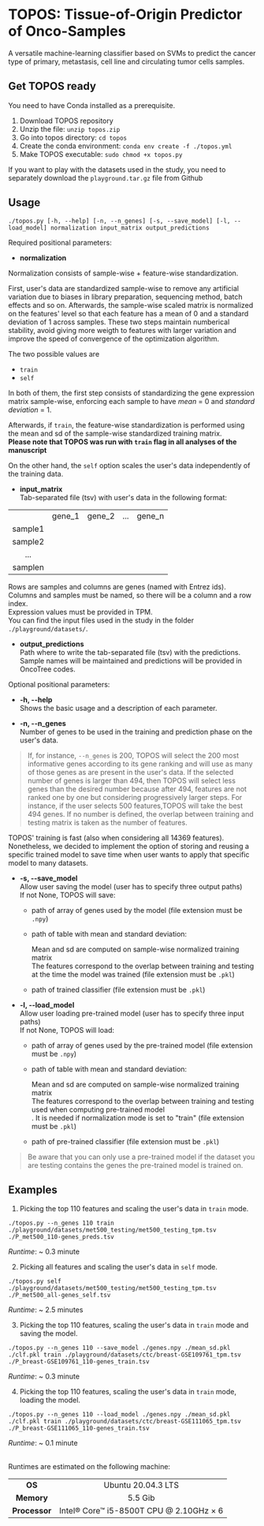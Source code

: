 TOPOS: Tissue-of-Origin Predictor of Onco-Samples
=================================================

A versatile machine-learning classifier based on SVMs to predict the cancer type of primary, metastasis, cell line and circulating tumor cells samples.


Get TOPOS ready
---------------

You need to have Conda installed as a prerequisite.

1. Download TOPOS repository
2. Unzip the file: `unzip topos.zip`
3. Go into topos directory: `cd topos`
4. Create the conda environment: `conda env create -f ./topos.yml `
5. Make TOPOS executable: `sudo chmod +x topos.py`

If you want to play with the datasets used in the study,
you need to separately download the `playground.tar.gz` file from Github

Usage
-----

```
./topos.py [-h, --help] [-n, --n_genes] [-s, --save_model] [-l, --load_model] normalization input_matrix output_predictions
```

Required positional parameters:

* **normalization**

Normalization consists of sample-wise + feature-wise standardization.

First, user's data are standardized sample-wise to remove any artificial variation
due to biases in library preparation, sequencing method, batch effects and so on.
Afterwards, the sample-wise scaled matrix is normalized on the features' level
so that each feature has a mean of 0 and a standard deviation of 1 across samples.
These two steps maintain numberical stability, avoid giving more weigth to features with larger variation
and improve the speed of convergence of the optimization algorithm. 

The two possible values are
 - `train` 
 - `self`

In both of them, the first step consists of standardizing the gene expression matrix sample-wise,
enforcing each sample to have _mean_ = 0 and _standard deviation_ = 1.

Afterwards, if `train`, the feature-wise standardization is performed using
the mean and sd of the sample-wise standardized training matrix.<br>
**Please note that TOPOS was run with `train` flag in all analyses of the manuscript**
 
On the other hand, the `self` option scales the user's data independently of the training data.

* **input\_matrix**<br>
Tab-separated file (tsv) with user's data in the following format:

| | | | | |
| :----:  | :----: | :----: | :----: | :----: |
|         | gene_1 | gene_2 | ...    | gene_n | 
| sample1 |
| sample2 |
| ...     | 
| samplen |

Rows are samples and columns are genes (named with Entrez ids).<br>
Columns and samples must be named, so there will be a column and a row index.<br>
Expression values must be provided in TPM.<br>
You can find the input files used in the study in the folder `./playground/datasets/`.
 
* **output\_predictions**<br>
Path where to write the tab-separated file (tsv) with the predictions.<br>
Sample names will be maintained and predictions will be provided in OncoTree codes.<br>

Optional positional parameters:
 
* **-h, --help**<br>
Shows the basic usage and a description of each parameter.

* **-n, --n_genes**<br>
Number of genes to be used in the training and prediction phase on the user's data.

> If, for instance, ```--n_genes``` is 200, TOPOS will select the 200 most informative genes
according to its gene ranking and will use as many of those genes as are present in the user's data.
If the selected number of genes is larger than 494, then TOPOS will select less genes than the desired number
because after 494, features are not ranked one by one but considering progressively larger steps.
For instance, if the user selects 500 features,TOPOS will take the best 494 genes.
If no number is defined, the overlap between training and testing matrix is taken as the number of features.

TOPOS' training is fast (also when considering all 14369 features).<br>
Nonetheless, we decided to implement the option of storing and reusing a specific trained model
to save time when user wants to apply that specific model to many datasets.

* **-s, --save_model**<br>
Allow user saving the model (user has to specify three output paths)<br>
If not None, TOPOS will save:

   * path of array of genes used by the model (file extension must be `.npy`)
   * path of table with mean and standard deviation:
   
     Mean and sd are computed on sample-wise normalized training matrix<br>
     The features correspond to the overlap between training and testing<br>
     at the time the model was trained (file extension must be `.pkl`) 
   * path of trained classifier (file extension must be `.pkl`) 

* **-l, --load_model**<br>
Allow user loading pre-trained model (user has to specify three input paths)<br>
If not None, TOPOS will load:
                          
   * path of array of genes used by the pre-trained model (file extension must be `.npy`)
   * path of table with mean and standard deviation:
   
     Mean and sd are computed on sample-wise normalized training matrix<br>
     The features correspond to the overlap between training and testing used when computing pre-trained model<br>.
     It is needed if normalization mode is set to "train" (file extension must be `.pkl`) 
   * path of pre-trained classifier (file extension must be `.pkl`)

> Be aware that you can only use a pre-trained model if the dataset you are testing
contains the genes the pre-trained model is trained on.


Examples
--------

1. Picking the top 110 features and scaling the user's data in `train` mode.

```
./topos.py --n_genes 110 train ./playground/datasets/met500_testing/met500_testing_tpm.tsv ./P_met500_110-genes_preds.tsv
```

*Runtime*: ~ 0.3 minute


2. Picking all features and scaling the user's data in `self` mode.

```
./topos.py self ./playground/datasets/met500_testing/met500_testing_tpm.tsv ./P_met500_all-genes_self.tsv
```

*Runtime*: ~ 2.5 minutes


3. Picking the top 110 features, scaling the user's data in `train` mode and saving the model.

```
./topos.py --n_genes 110 --save_model ./genes.npy ./mean_sd.pkl ./clf.pkl train ./playground/datasets/ctc/breast-GSE109761_tpm.tsv ./P_breast-GSE109761_110-genes_train.tsv
```
*Runtime*: ~ 0.3 minute


4. Picking the top 110 features, scaling the user's data in `train` mode, loading the model.

```
./topos.py --n_genes 110 --load_model ./genes.npy ./mean_sd.pkl ./clf.pkl train ./playground/datasets/ctc/breast-GSE111065_tpm.tsv ./P_breast-GSE111065_110-genes_train.tsv
```

*Runtime*: ~ 0.1 minute<br><br>

Runtimes are estimated on the following machine:

| | |
| :----: | :----: |
| **OS**     | Ubuntu 20.04.3 LTS |
| **Memory** | 5.5 Gib     |
| **Processor** | Intel® Core™ i5-8500T CPU @ 2.10GHz × 6 |


